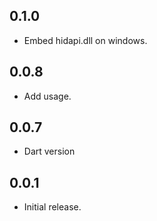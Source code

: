 ## 0.1.0

* Embed hidapi.dll on windows.

## 0.0.8

* Add usage.

## 0.0.7

* Dart version

## 0.0.1

* Initial release.
